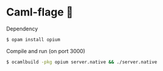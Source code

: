 # Caml-flage 🐫

Dependency
```bash
$ opam install opium
```

Compile and run (on port 3000)
```bash
$ ocamlbuild -pkg opium server.native && ./server.native
```


